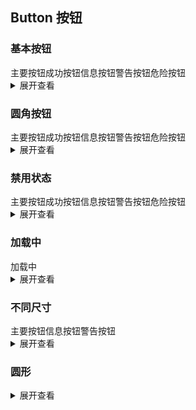 
## Button 按钮

### 基本按钮
<div class="wrapper">
  <k-button type="primary">主要按钮</k-button>
  <k-button type="success">成功按钮</k-button>
  <k-button type="info">信息按钮</k-button>
  <k-button type="warning">警告按钮</k-button>
  <k-button type="danger">危险按钮</k-button>
</div>
<details>
<summary>展开查看</summary>

```vue
<template>
  <k-button type="primary">主要按钮</k-button>
  <k-button type="success">成功按钮</k-button>
  <k-button type="info">信息按钮</k-button>
  <k-button type="warning">警告按钮</k-button>
  <k-button type="danger">危险按钮</k-button>
</template>
```
</details>

### 圆角按钮
<div class="wrapper">
  <k-button type="primary" round>主要按钮</k-button>
  <k-button type="success" round>成功按钮</k-button>
  <k-button type="info" round>信息按钮</k-button>
  <k-button type="warning" round>警告按钮</k-button>
  <k-button type="danger" round>危险按钮</k-button> 
</div>

<details>
<summary>展开查看</summary>

```vue
<template>
  <k-button type="primary" round>主要按钮</k-button>
  <k-button type="success" round>成功按钮</k-button>
  <k-button type="info" round>信息按钮</k-button>
  <k-button type="warning" round>警告按钮</k-button>
  <k-button type="danger" round>危险按钮</k-button> 
</template>
```
</details>

### 禁用状态
<div class="wrapper">
  <k-button type="primary" disabled>主要按钮</k-button>
  <k-button type="success" disabled>成功按钮</k-button>
  <k-button type="info" disabled>信息按钮</k-button>
  <k-button type="warning" disabled>警告按钮</k-button>
  <k-button type="danger" disabled>危险按钮</k-button> 
</div>

<details>
<summary>展开查看</summary>

```vue
<template>
  <k-button type="primary" disabled>主要按钮</k-button>
  <k-button type="success" disabled>成功按钮</k-button>
  <k-button type="info" disabled>信息按钮</k-button>
  <k-button type="warning" disabled>警告按钮</k-button>
  <k-button type="danger" disabled>危险按钮</k-button> 
</template>
```
</details>

### 加载中
<div class="wrapper">
  <k-button type="primary" icon="loading" iconPosition="left">加载中</k-button>
</div>

<details>
<summary>展开查看</summary>

```vue
<template>
  <k-button type="primary" icon="loading" iconPosition="left">加载中</k-button>
</template>
```
</details>

### 不同尺寸
<div class="wrapper">
  <k-button type="primary" size="medium">主要按钮</k-button>
  <k-button type="info" size="small">信息按钮</k-button>
  <k-button type="warning" size="mini">警告按钮</k-button>
</div>

<details>
<summary>展开查看</summary>

```vue
<template>
  <k-button type="primary" size="medium">主要按钮</k-button>
  <k-button type="info" size="small">信息按钮</k-button>
  <k-button type="warning" size="mini">警告按钮</k-button>
</template>
```
</details>



### 圆形
<div class="wrapper">
  <k-button type="primary" circle icon="delete" iconPosition="left"></k-button>
  <k-button type="success" circle icon="delete" iconPosition="left"></k-button>
  <k-button type="info" circle icon="delete" iconPosition="left"></k-button>
  <k-button type="warning" circle icon="delete" iconPosition="left"></k-button>
  <k-button type="danger" circle icon="delete" iconPosition="left"></k-button> 
</div>

<details>
<summary>展开查看</summary>

```vue
<template>
  <k-button type="primary" circle icon="delete" iconPosition="left"></k-button>
  <k-button type="success" circle icon="delete" iconPosition="left"></k-button>
  <k-button type="info" circle icon="delete" iconPosition="left"></k-button>
  <k-button type="warning" circle icon="delete" iconPosition="left"></k-button>
  <k-button type="danger" circle icon="delete" iconPosition="left"></k-button> 
</template>
```
</details>

<style lang="less" scoped>
  .wrapper {
    display: flex;
    margin-top: 10px;
    .k-button + .k-button {
      margin-left: 10px;
    }
  }
</style>



